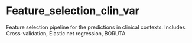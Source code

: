 # Feature_selection_clin_var
Feature selection pipeline for the predictions in clinical contexts. Includes: Cross-validation, Elastic net regression, BORUTA

